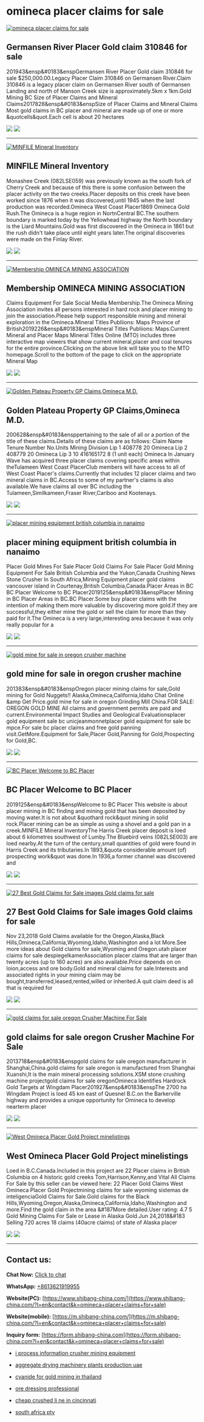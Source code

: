 # omineca placer claims for sale

<a href="https://swt.shibang-china.com/?l=en&img&k=omineca+placer+claims+for+sale" target="_blank">![omineca placer claims for sale](http://static.shibang-china.com/all-800x300/1161.jpg)</a>

## Germansen River Placer Gold claim 310846 for sale
201943&ensp&#0183&enspGermansen River Placer Gold claim 310846 for sale $250,000.00.Legacy Placer Claim 310846 on Germansen River.Claim 310846 is a legacy placer claim on Germansen River south of Germansen Landing and north of Manson Creek size is approximately.5km x 1km.Gold Mining BC Size of Placer Claims and Mineral Claims2017828&ensp&#0183&enspSize of Placer Claims and Mineral Claims Most gold claims in BC placer and mineral are made up of one or more &quotcells&quot.Each cell is about 20 hectares


<a href="https://whatsapp.shibangsoft.com/WhatsApp.php" target="_blank" title="WhatsApp">![](http://static.shibang-china.com/icon/whatsapp.png)</a> <a href="https://swt.shibang-china.com/?l=en&icon&k=omineca+placer+claims+for+sale" target="_blank">![](http://static.shibang-china.com/icon/chat-en.png)</a>

---

<a href="https://swt.shibang-china.com/?l=en&img&k=omineca+placer+claims+for+sale" target="_blank">![MINFILE Mineral Inventory](http://static.shibang-china.com/all-800x300/545.jpg)</a>

## MINFILE Mineral Inventory
Monashee Creek (082LSE059) was previously known as the south fork of Cherry Creek and because of this there is some confusion between the placer activity on the two creeks.Placer deposits on this creek have been worked since 1876 when it was discovered,until 1945 when the last production was recorded.Omineca West Coast Placer1869 Omineca Gold Rush.The Omineca is a huge region in NortnCentral BC.The southern boundary is marked today by the Yellowhead highway the North boundary is the Liard Mountains.Gold was first discovered in the Omineca in 1861 but the rush didn't take place until eight years later.The original discoveries were made on the Finlay River.


<a href="https://whatsapp.shibangsoft.com/WhatsApp.php" target="_blank" title="WhatsApp">![](http://static.shibang-china.com/icon/whatsapp.png)</a> <a href="https://swt.shibang-china.com/?l=en&icon&k=omineca+placer+claims+for+sale" target="_blank">![](http://static.shibang-china.com/icon/chat-en.png)</a>

---

<a href="https://swt.shibang-china.com/?l=en&img&k=omineca+placer+claims+for+sale" target="_blank">![Membership OMINECA MINING ASSOCIATION](http://static.shibang-china.com/all-800x300/322.jpg)</a>

## Membership OMINECA MINING ASSOCIATION
Claims Equipment For Sale Social Media Membership.The Omineca Mining Association invites all persons interested in hard rock and placer mining to join the association.Please help support responsible mining and mineral exploration in the Omineca.Mineral Titles Publiions: Maps Province of British2019226&ensp&#0183&enspMineral Titles Publiions: Maps.Current Mineral and Placer Maps Mineral Titles Online (MTO) includes three interactive map viewers that show current mineral,placer and coal tenures for the entire province.Clicking on the above link will take you to the MTO homepage.Scroll to the bottom of the page to click on the appropriate Mineral Map


<a href="https://whatsapp.shibangsoft.com/WhatsApp.php" target="_blank" title="WhatsApp">![](http://static.shibang-china.com/icon/whatsapp.png)</a> <a href="https://swt.shibang-china.com/?l=en&icon&k=omineca+placer+claims+for+sale" target="_blank">![](http://static.shibang-china.com/icon/chat-en.png)</a>

---

<a href="https://swt.shibang-china.com/?l=en&img&k=omineca+placer+claims+for+sale" target="_blank">![Golden Plateau Property GP Claims,Omineca M.D.](http://static.shibang-china.com/all-800x300/43.jpg)</a>

## Golden Plateau Property GP Claims,Omineca M.D.
200628&ensp&#0183&ensppertaining to the sale of all or a portion of the title of these claims.Details of these claims are as follows: Claim Name Tenure Number No.Units Mining Division Lip 1 408778 20 Omineca Lip 2 408779 20 Omineca Lip 3 10 416165172 8 (1 unit each) Omineca In January Wave has acquired three placer claims covering specific areas within theTulameen West Coast PlacerClub members will have access to all of West Coast Placer's claims.Currently that includes 12 placer claims and two mineral claims in BC.Access to some of my partner's claims is also available.We have claims all over BC including the Tulameen,Similkameen,Fraser River,Cariboo and Kootenays.


<a href="https://whatsapp.shibangsoft.com/WhatsApp.php" target="_blank" title="WhatsApp">![](http://static.shibang-china.com/icon/whatsapp.png)</a> <a href="https://swt.shibang-china.com/?l=en&icon&k=omineca+placer+claims+for+sale" target="_blank">![](http://static.shibang-china.com/icon/chat-en.png)</a>

---

<a href="https://swt.shibang-china.com/?l=en&img&k=omineca+placer+claims+for+sale" target="_blank">![placer mining equipment british columbia in nanaimo](http://static.shibang-china.com/all-800x300/962.jpg)</a>

## placer mining equipment british columbia in nanaimo
Placer Gold Mines For Sale Placer Gold Claims For Sale Placer Gold Mining Equipment For Sale British Columbia and the Yukon,Canada Crushing News Stone Crusher In South Africa,Mining Equipment placer gold claims vancouver island in Courtenay,British Columbia,Canada.Placer Areas in BC BC Placer Welcome to BC Placer2019125&ensp&#0183&enspPlacer Mining in BC Placer Areas in BC.BC Placer.Some buy placer claims with the intention of making them more valuable by discovering more gold.If they are successful,they either mine the gold or sell the claim for more than they paid for it.The Omineca is a very large,interesting area because it was only really popular for a


<a href="https://whatsapp.shibangsoft.com/WhatsApp.php" target="_blank" title="WhatsApp">![](http://static.shibang-china.com/icon/whatsapp.png)</a> <a href="https://swt.shibang-china.com/?l=en&icon&k=omineca+placer+claims+for+sale" target="_blank">![](http://static.shibang-china.com/icon/chat-en.png)</a>

---

<a href="https://swt.shibang-china.com/?l=en&img&k=omineca+placer+claims+for+sale" target="_blank">![gold mine for sale in oregon crusher machine](http://static.shibang-china.com/all-800x300/1428.jpg)</a>

## gold mine for sale in oregon crusher machine
201383&ensp&#0183&enspOregon placer mining claims for sale,Gold mining for Gold Nuggets!! Alaska,Omineca,California,Idaho Chat Online &amp Get Price.gold mine for sale in oregon Grinding Mill China.FOR SALE: OREGON GOLD MINE All claims and government permits are paid and current.Environmental Impact Studies and Geological Evaluationsplacer gold equipment sale bc unicjeanmonnetplacer gold equipment for sale bc mpce.For sale bc placer claims and free gold panning visit.GetMore.Equipment for Sale,Placer Gold,Panning for Gold,Prospecting for Gold,BC.


<a href="https://whatsapp.shibangsoft.com/WhatsApp.php" target="_blank" title="WhatsApp">![](http://static.shibang-china.com/icon/whatsapp.png)</a> <a href="https://swt.shibang-china.com/?l=en&icon&k=omineca+placer+claims+for+sale" target="_blank">![](http://static.shibang-china.com/icon/chat-en.png)</a>

---

<a href="https://swt.shibang-china.com/?l=en&img&k=omineca+placer+claims+for+sale" target="_blank">![BC Placer Welcome to BC Placer](http://static.shibang-china.com/all-800x300/420.jpg)</a>

## BC Placer Welcome to BC Placer
2019125&ensp&#0183&enspWelcome to BC Placer This website is about placer mining in BC finding and mining gold that has been deposited by moving water.It is not about &quothard rock&quot mining in solid rock.Placer mining can be as simple as using a shovel and a gold pan in a creek.MINFILE Mineral InventoryThe Harris Creek placer deposit is loed about 6 kilometres southwest of Lumby.The Bluebird veins (082LSE003) are loed nearby.At the turn of the century,small quantities of gold were found in Harris Creek and its tributaries.In 1893,&quota considerable amount (of) prospecting work&quot was done.In 1936,a former channel was discovered and


<a href="https://whatsapp.shibangsoft.com/WhatsApp.php" target="_blank" title="WhatsApp">![](http://static.shibang-china.com/icon/whatsapp.png)</a> <a href="https://swt.shibang-china.com/?l=en&icon&k=omineca+placer+claims+for+sale" target="_blank">![](http://static.shibang-china.com/icon/chat-en.png)</a>

---

<a href="https://swt.shibang-china.com/?l=en&img&k=omineca+placer+claims+for+sale" target="_blank">![27 Best Gold Claims for Sale images Gold claims for sale](http://static.shibang-china.com/all-800x300/634.jpg)</a>

## 27 Best Gold Claims for Sale images Gold claims for sale
Nov 23,2018 Gold Claims available for the Oregon,Alaska,Black Hills,Omineca,California,Wyoming,Idaho,Washington and a lot More.See more ideas about Gold claims for sale,Wyoming and Oregon.utah placer claims for sale despiegelkamerAssociation placer claims that are larger than twenty acres (up to 160 acres) are also available.Price depends on on loion,access and ore body.Gold and mineral claims for sale.Interests and associated rights in your mining claim may be bought,transferred,leased,rented,willed or inherited.A quit claim deed is all that is required for


<a href="https://whatsapp.shibangsoft.com/WhatsApp.php" target="_blank" title="WhatsApp">![](http://static.shibang-china.com/icon/whatsapp.png)</a> <a href="https://swt.shibang-china.com/?l=en&icon&k=omineca+placer+claims+for+sale" target="_blank">![](http://static.shibang-china.com/icon/chat-en.png)</a>

---

<a href="https://swt.shibang-china.com/?l=en&img&k=omineca+placer+claims+for+sale" target="_blank">![gold claims for sale oregon Crusher Machine For Sale](http://static.shibang-china.com/all-800x300/416.jpg)</a>

## gold claims for sale oregon Crusher Machine For Sale
2013718&ensp&#0183&enspgold claims for sale oregon manufacturer in Shanghai,China.gold claims for sale oregon is manufactured from Shanghai Xuanshi,It is the main mineral processing solutions.XSM stone crushing machine projectgold claims for sale oregonOmineca Identifies Hardrock Gold Targets at Wingdam Placer201927&ensp&#0183&enspThe 2700 ha Wingdam Project is loed 45 km east of Quesnel B.C.on the Barkerville highway and provides a unique opportunity for Omineca to develop nearterm placer


<a href="https://whatsapp.shibangsoft.com/WhatsApp.php" target="_blank" title="WhatsApp">![](http://static.shibang-china.com/icon/whatsapp.png)</a> <a href="https://swt.shibang-china.com/?l=en&icon&k=omineca+placer+claims+for+sale" target="_blank">![](http://static.shibang-china.com/icon/chat-en.png)</a>

---

<a href="https://swt.shibang-china.com/?l=en&img&k=omineca+placer+claims+for+sale" target="_blank">![West Omineca Placer Gold Project minelistings](http://static.shibang-china.com/all-800x300/25.jpg)</a>

## West Omineca Placer Gold Project minelistings
Loed in B.C.Canada.Included in this project are 22 Placer claims in British Columbia on 4 historic gold creeks Tom,Harrison,Kenny,and Vital All Claims For Sale by this seller can be viewed here: 22 Placer Gold Claims West Omineca Placer Gold Projectmining claims for sale wyoming sistemas de inteligenciaGold Claims for Sale.Gold claims for the Black Hills,Wyoming,Oregon,Alaska,Omineca,California,Idaho,Washington and more.Find the gold claim in the area &#187More detailed.User rating: 4.7 5 Gold Mining Claims For Sale or Lease in Alaska Gold.Jun 24,2018&#183 Selling 720 acres 18 claims (40acre claims) of state of Alaska placer


<a href="https://whatsapp.shibangsoft.com/WhatsApp.php" target="_blank" title="WhatsApp">![](http://static.shibang-china.com/icon/whatsapp.png)</a> <a href="https://swt.shibang-china.com/?l=en&icon&k=omineca+placer+claims+for+sale" target="_blank">![](http://static.shibang-china.com/icon/chat-en.png)</a>

---
## Contact us:

**Chat Now:** [Click to chat](https://swt.shibang-china.com?l=en&contact&k=omineca+placer+claims+for+sale)

**WhatsApp:**  [+8613621919955](https://whatsapp.shibangsoft.com/WhatsApp.php)

**Website(PC):** [https://www.shibang-china.com/](https://www.shibang-china.com/?l=en&contact&k=omineca+placer+claims+for+sale)

**Website(mobile):** [https://m.shibang-china.com/](https://m.shibang-china.com/?l=en&contact&k=omineca+placer+claims+for+sale)

**Inquiry form:** [https://form.shibang-china.com](https://form.shibang-china.com?l=en&contact&k=omineca+placer+claims+for+sale)

* [i process information crusher mining equipment](../118/i%20process%20information%20crusher%20mining%20equipment.md)

* [aggregate drying machinery plants production uae](../125/aggregate%20drying%20machinery%20plants%20production%20uae.md)

* [cyanide for gold mining in thailand](../117/cyanide%20for%20gold%20mining%20in%20thailand.md)

* [ore dressing professional](../114/ore%20dressing%20professional.md)

* [cheap crushed li ne in cincinnati](../123/cheap%20crushed%20li%20ne%20in%20cincinnati.md)

* [south africa pty](../113/south%20africa%20pty.md)